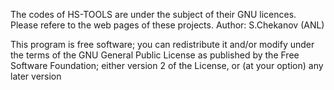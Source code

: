 The codes of HS-TOOLS are under the subject of their GNU licences.
Please refere to the web pages of these projects.
Author: S.Chekanov (ANL)

This program is free software; you can redistribute it and/or modify
under the terms of the GNU General Public License as published by the Free Software Foundation; either version 2 of the License, or (at your option) any later version
